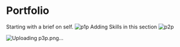 # Portfolio

Starting with a brief on self.
![p1p](https://github.com/Priyasri831/Portfolio/assets/125206941/7ab835be-3f93-4e9a-ade8-eae79bb64992)
Adding Skills in this section
![p2p](https://github.com/Priyasri831/Portfolio/assets/125206941/471802cb-5abe-407c-b63c-584f1f3fa20f)

![Uploading p3p.png…]()



